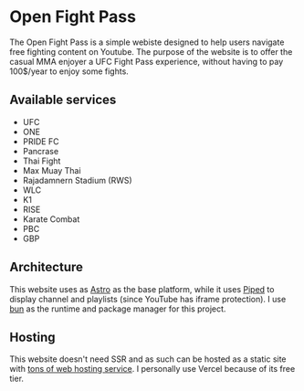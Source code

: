 # Open Fight Pass

The Open Fight Pass is a simple webiste designed to help users
navigate free fighting content on Youtube. The purpose of the
website is to offer the casual MMA enjoyer a UFC Fight Pass
experience, without having to pay 100$/year to enjoy some fights.

## Available services

- UFC 
- ONE
- PRIDE FC
- Pancrase
- Thai Fight
- Max Muay Thai
- Rajadamnern Stadium (RWS)
- WLC
- K1
- RISE
- Karate Combat
- PBC
- GBP

## Architecture

This website uses as [Astro](astro.build) as the base platform, while it uses [Piped](https://github.com/TeamPiped/Piped) to display channel and playlists (since YouTube has iframe protection). I use [bun](bun.sh) as the runtime and package manager for this project.

## Hosting

This website doesn't need SSR and as such can be hosted as a static site with [tons of web hosting service](https://docs.astro.build/en/guides/deploy/). I personally use Vercel because of its free tier.